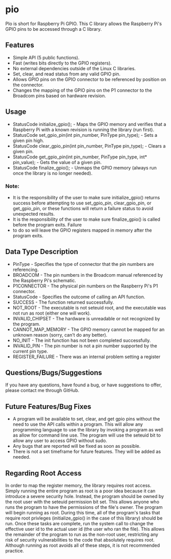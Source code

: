 pio
===

PIo is short for Raspberry Pi GPIO. This C library allows the Raspberry Pi's GPIO pins to be accessed through a 
C library.

## Features

* Simple API (5 public functions).
* Fast (writes bits directly to the GPIO registers).
* No external dependencies outside of the Linux C libraries.
* Set, clear, and read status from any valid GPIO pin.
* Allows GPIO pins on the GPIO connector to be referenced by position on the connector.
* Changes the mapping of the GPIO pins on the P1 connector to the Broadcom pins based on hardware revision.

## Usage

* StatusCode initialize_gpio(); - Maps the GPIO memory and verifies that a Raspberry Pi with a known revision is 
                                  running the library (run first).
* StatusCode set_gpio_pin(int pin_number, PinType pin_type); - Sets a given pin high.
* StatusCode clear_gpio_pin(int pin_number, PinType pin_type); - Clears a given pin.
* StatusCode get_gpio_pin(int pin_number, PinType pin_type, int* pin_value); - Gets the value of a given pin.
* StatusCode finalize_gpio(); - Unmaps the GPIO memory (always run once the library is no longer needed).

### Note:
* It is the responsibility of the user to make sure initialize_gpio() returns success before attempting 
to use set_gpio_pin, clear_gpio_pin, or get_gpio_pin, or these functions will return a failure status to 
avoid unexpected results.
* It is the responsibility of the user to make sure finalize_gpio() is called before the program exits. Failure 
* to do so will leave the GPIO registers mapped in memory after the program exits.

## Data Type Description

* PinType - Specifies the type of connector that the pin numbers are referencing.
 * BROADCOM - The pin numbers in the Broadcom manual referenced by the Raspberry Pi's schematic.
 * P1CONNECTOR - The physical pin numbers on the Raspberry Pi's P1 connector.
* StatusCode - Specifies the outcome of calling an API function.
 * SUCCESS - The function returned successfully.
 * NOT_ROOT - The executable is not seteuid root, and the executable was not run as root (either one will work).
 * INVALID_CHIPSET - The hardware is unreadable or not recognized by the program.
 * CANNOT_MAP_MEMORY - The GPIO memory cannot be mapped for an unknown reason (sorry, can't do any better).
 * NO_INIT - The init function has not been completed successfully.
 * INVALID_PIN - The pin number is not a pin number supported by the current pin type.
 * REGISTER_FAILURE - There was an internal problem setting a register

## Questions/Bugs/Suggestions

If you have any questions, have found a bug, or have suggestions to offer, please contact me through GitHub.

## Future Features/Bug Fixes

* A program will be available to set, clear, and get gpio pins without the need to use the API calls within a 
  program. This will allow any programming language to use the library by invoking a program as well as allow 
  for command line use. The program will use the seteuid bit to allow any user to access GPIO without sudo.
* Any bugs that are reported will be fixed as soon as possible.
* There is not a set timeframe for future features. They will be added as needed.

## Regarding Root Access

In order to map the register memory, the library requires root access. Simply running the entire program as root 
is a poor idea because it can introduce a severe security hole. Instead, the program should be owned by the root 
user with the seteuid permission bit set. This allows anyone who runs the program to have the permissions of the 
file's owner. The program will begin running as root. During this time, all of the program's tasks that require 
root privleges (initialize_gpio() in the case of this library) should be run. Once these tasks are complete, 
run the system call to change the effective user id to the actual user id (the user who ran the file). This allows 
the remainder of the program to run as the non-root user, restricting any risk of security vulnerabilities to the 
code that absolutely requires root. Although running as root avoids all of these steps, it is not recommended 
practice.
